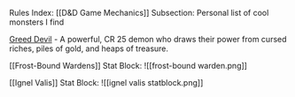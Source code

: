 Rules Index: [[D&D Game Mechanics]]
Subsection: Personal list of cool monsters I find

[Greed Devil](https://www.5esrd.com/database/creature/the-archdevil-of-greed-3pp/) - A powerful, CR 25 demon who draws their power from cursed riches, piles of gold, and heaps of treasure.

[[Frost-Bound Wardens]] Stat Block:
![[frost-bound warden.png]]

[[Ignel Valis]] Stat Block:
![[ignel valis statblock.png]]